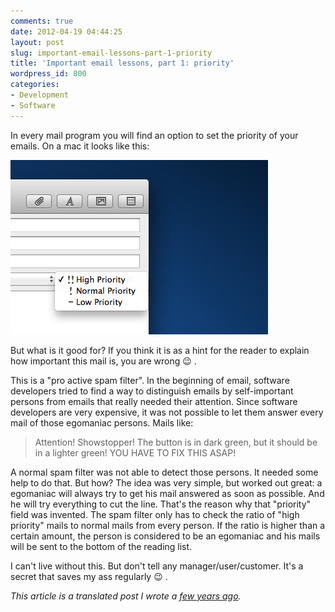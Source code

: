 ```yaml
---
comments: true
date: 2012-04-19 04:44:25
layout: post
slug: important-email-lessons-part-1-priority
title: 'Important email lessons, part 1: priority'
wordpress_id: 800
categories:
- Development
- Software
---
```


In every mail program you will find an option to set the priority of your
emails. On a mac it looks like this:

[![](/images/2012-04-19-important-email-lessons-part-1-priority/Bildschirmfoto-2012-04-19-um-06.06.41.png)](/images/2012-04-19-important-email-lessons-part-1-priority/Bildschirmfoto-2012-04-19-um-06.06.41.png)

But what is it good for? If you think it is as a hint for the reader to explain
how important this mail is, you are wrong :wink: .

This is a "pro active spam filter". In the beginning of email, software
developers tried to find a way to distinguish emails by self-important persons
from emails that really needed their attention. Since software developers are
very expensive, it was not possible to let them answer every mail of those
egomaniac persons. Mails like:

> Attention! Showstopper! The button is in dark green, but it should be in a
> lighter green! YOU HAVE TO FIX THIS ASAP!

A normal spam filter was not able to detect those persons. It needed some help
to do that. But how? The idea was very simple, but worked out great: a
egomaniac will always try to get his mail answered as soon as possible. And he
will try everything to cut the line. That's the reason why that "priority"
field was invented. The spam filter only has to check the ratio of "high
priority" mails to normal mails from every person. If the ratio is higher than
a certain amount, the person is considered to be an egomaniac and his mails
will be sent to the bottom of the reading list.

I can't live without this. But don't tell any manager/user/customer. It's a
secret that saves my ass regularly :wink: .

_This article is a translated post I wrote a [few years ago](http://blog.wannawork.de/2007/04/21/wichtige_lektion_zum_thema_email_1_prior/)._
